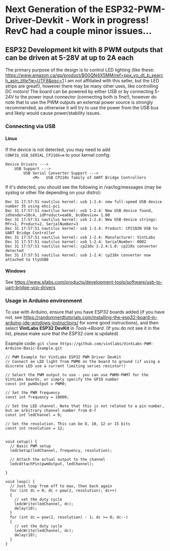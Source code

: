 # Next Generation of the ESP32-PWM-Driver-Devkit - Work in progress! RevC had a couple minor issues...
## ESP32 Development kit with 8 PWM outputs that can be driven at 5-28V at up to 2A each

The primary purpose of the design is to control LED lighting (like these: https://www.amazon.ca/gp/product/B00QN4X5MM/ref=ppx_yo_dt_b_search_asin_title?ie=UTF8&psc=1  I am not affiliated with this seller, but the LED strips are great!), however there may be many other uses, like controlling DC motors! The board can be powered by either USB or by connecting 5-24V to the power input connector (connecting both is fine!), however do note that to use the PWM outputs an external power source is strongly recommended, as otherwise it will try to use the power from the USB bus and likely would cause power/stability issues.


### Connecting via USB
#### Linux
If the device is not detected, you may need to add `CONFIG_USB_SERIAL_CP210X=m` to your kernel config:
```
Device Drivers --->
	USB Support --->
		USB Serial Converter Support --->
			<M>   USB CP210x family of UART Bridge Controllers  
```

If it's detected, you should see the following in /var/log/messages (may be syslog or other file depending on your distro):
```
Dec 31 17:57:51 nautilus kernel: usb 1-2.4: new full-speed USB device number 35 using ehci-pci
Dec 31 17:57:51 nautilus kernel: usb 1-2.4: New USB device found, idVendor=10c4, idProduct=ea60, bcdDevice= 1.00
Dec 31 17:57:51 nautilus kernel: usb 1-2.4: New USB device strings: Mfr=1, Product=2, SerialNumber=3
Dec 31 17:57:51 nautilus kernel: usb 1-2.4: Product: CP2102N USB to UART Bridge Controller
Dec 31 17:57:51 nautilus kernel: usb 1-2.4: Manufacturer: VintLabs
Dec 31 17:57:51 nautilus kernel: usb 1-2.4: SerialNumber: 0002
Dec 31 17:57:51 nautilus kernel: cp210x 1-2.4:1.0: cp210x converter detected
Dec 31 17:57:51 nautilus kernel: usb 1-2.4: cp210x converter now attached to ttyUSB0
```


#### Windows
See https://www.silabs.com/products/development-tools/software/usb-to-uart-bridge-vcp-drivers

### Usage in Arduino environment
To use with Arduino, ensure that you have ESP32 boards added (if you have not, see https://randomnerdtutorials.com/installing-the-esp32-board-in-arduino-ide-windows-instructions/ for some good instructions), and then select **VintLabs ESP32 DevKit** in *Tools->Board*. (If you do not see it in the list, please make sure that the ESP32 core is updated)

Example code: `git clone https://github.com/vintlabs/VintLabs-PWM-Arduino-Basic-Example.git`
```
// PWM Example for VintLabs ESP32 PWM Driver DevKit
// Connect an LED light from PWM0 on the board to ground (if using a discrete LED use a current limiting series resistor!)

// Select the PWM output to use - you can use PWM0-PWM7 for the VintLabs boards, or simply specify the GPIO number
const int pwmOutput = PWM0;

// Set the PWM frequency
const int frequency = 10000;

// Set the LED channel. Note that this is not related to a pin number, but an arbitrary channel number from 0-7
const int ledChannel = 0;

// Set the resolution. This can be 8, 10, 12 or 15 bits
const int resolution = 12;


void setup() {
  // Basic PWM setup
  ledcSetup(ledChannel, frequency, resolution);

  // Attach the actual output to the channel
  ledcAttachPin(pwmOutput, ledChannel);

}

void loop() {
  // Just loop from off to max, then back again
  for (int dc = 0; dc < pow(2, resolution); dc++)
  {
    // set the duty cycle
    ledcWrite(ledChannel, dc);
    delay(10);
  }
  for (int dc = pow(2, resolution) - 1; dc >= 0; dc--)
  {
    // set the duty cycle
    ledcWrite(ledChannel, dc);
    delay(10);
  }
}
```
